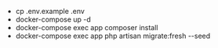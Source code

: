 - cp .env.example .env
- docker-compose up -d
- docker-compose exec app composer install
- docker-compose exec app php artisan migrate:fresh --seed

